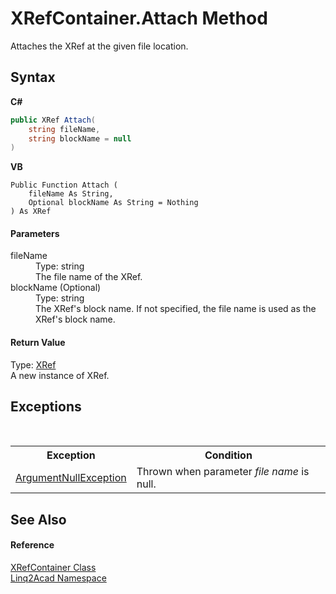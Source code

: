 # XRefContainer.Attach Method 
 

Attaches the XRef at the given file location.

## Syntax

**C#**<br />
``` C#
public XRef Attach(
	string fileName,
	string blockName = null
)
```

**VB**<br />
``` VB
Public Function Attach ( 
	fileName As String,
	Optional blockName As String = Nothing
) As XRef
```


#### Parameters
<dl><dt>fileName</dt><dd>Type: string<br />The file name of the XRef.</dd><dt>blockName (Optional)</dt><dd>Type: string<br />The XRef's block name. If not specified, the file name is used as the XRef's block name.</dd></dl>

#### Return Value
Type: <a href="T_Linq2Acad_XRef.md">XRef</a><br />A new instance of XRef.

## Exceptions
&nbsp;<table><tr><th>Exception</th><th>Condition</th></tr><tr><td><a href="https://docs.microsoft.com/dotnet/api/system.argumentnullexception" target="_blank" rel="noopener noreferrer">ArgumentNullException</a></td><td>Thrown when parameter <i>file name</i> is null.</td></tr></table>

## See Also


#### Reference
<a href="T_Linq2Acad_XRefContainer.md">XRefContainer Class</a><br /><a href="N_Linq2Acad.md">Linq2Acad Namespace</a><br />
